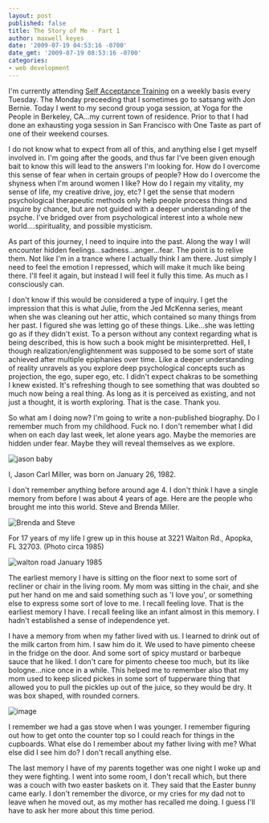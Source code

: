 ```yaml
---
layout: post
published: false
title: The Story of Me - Part 1
author: maxwell keyes
date: '2009-07-19 04:53:16 -0700'
date_gmt: '2009-07-19 08:53:16 -0700'
categories:
- web development
---
```


I'm currently attending [Self Acceptance Training] on a weekly basis every
Tuesday. The Monday preceeding that I sometimes go to satsang with Jon Bernie.
Today I went to my second group yoga session, at Yoga for the People in
Berkeley, CA...my current town of residence. Prior to that I had done an
exhausting yoga session in San Francisco with One Taste as part of one of their
weekend courses.

I do not know what to expect from all of this, and anything else I get myself
involved in. I'm going after the goods, and thus far I've been given enough bait
to know this will lead to the answers I'm looking for. How do I overcome this
sense of fear when in certain groups of people? How do I overcome the shyness
when I'm around women I like? How do I regain my vitality, my sense of life, my
creative drive, joy, etc? I get the sense that modern psychological therapeutic
methods only help people process things and inquire by chance, but are not
guided with a deeper understanding of the psyche. I've bridged over from
psychological interest into a whole new world....spirituality, and possible
mysticism.

As part of this journey, I need to inquire into the past. Along the way I will
encounter hidden feelings...sadness...anger...fear. The point is to relive them.
Not like I'm in a trance where I actually think I am there. Just simply I need
to feel the emotion I repressed, which will make it much like being there. I'll
feel it again, but instead I will feel it fully this time. As much as I
consciously can.

I don't know if this would be considered a type of inquiry. I get the impression
that this is what Julie, from the Jed McKenna series, meant when she was
cleaning out her attic, which contained so many things from her past. I figured
she was letting go of these things. Like...she was letting go as if they didn't
exist. To a person without any context regarding what is being described, this
is how such a book might be misinterpretted. Hell, I though
realization/englightenment was supposed to be some sort of state achieved after
multiple epiphanies over time. Like a deeper understanding of reality unravels
as you explore deep psychological concepts such as projection, the ego, super
ego, etc. I didn't expect chakras to be something I knew existed. It's
refreshing though to see something that was doubted so much now being a real
thing. As long as it is perceived as existing, and not just a thought, it is
worth exploring. That is the case. Thank you.

So what am I doing now? I'm going to write a non-published biography. Do I
remember much from my childhood. Fuck no. I don't remember what I did when on
each day last week, let alone years ago. Maybe the memories are hidden under
fear. Maybe they will reveal themselves as we explore.


![jason baby](./jason-baby.jpg "jason baby")

I, Jason Carl Miller, was born on January 26, 1982.

I don't remember anything before around age 4. I don't think I have a single
memory from before I was about 4 years of age. Here are the people who brought
me into this world. Steve and Brenda Miller.

![Brenda and Steve](./brenda-steve.jpg "Brenda and Steve")

For 17 years of my life I grew up in this house at 3221 Walton Rd., Apopka, FL
32703. (Photo circa 1985)

![walton road January 1985](./walton-rd-jan-1985.jpg "walton road January 1985")

The earliest memory I have is sitting on the floor next to some sort of recliner
or chair in the living room. My mom was sitting in the chair, and she put her
hand on me and said something such as 'I love you', or something else to express
some sort of love to me. I recall feeling love. That is the earliest memory I
have. I recall feeling like an infant almost in this memory. I hadn't
established a sense of independence yet.

I have a memory from when my father lived with us. I learned to drink out of the
milk carton from him. I saw him do it. We used to have pimento cheese in the
fridge on the door. And some sort of spicy mustard or barbeque sauce that he
liked. I don't care for pimento cheese too much, but its like bologne...nice
once in a while. This helped me to remember also that my mom used to keep sliced
pickes in some sort of tupperware thing that allowed you to pull the pickles up
out of the juice, so they would be dry. It was box shaped, with rounded corners.

![image](./pickle-tupperware.jpg "pickle tupperware")

I remember we had a gas stove when I was younger. I remember figuring out how to
get onto the counter top so I could reach for things in the cupboards. What else
do I remember about my father living with me? What else did I see him do? I
don't recall anything else.

The last memory I have of my parents together was one night I woke up and they
were fighting. I went into some room, I don't recall which, but there was a
couch with two easter baskets on it. They said that the Easter bunny came early.
I don't remember the divorce, or my cries for my dad not to leave when he moved
out, as my mother has recalled me doing. I guess I'll have to ask her more about
this time period.

[Self Acceptance Training]: http://www.selfacceptance.us/

